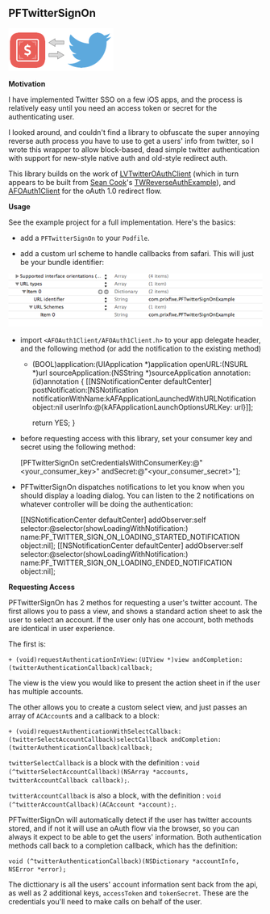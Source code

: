 PFTwitterSignOn
----

![PrixFixe + Twitter](README_resources/PrixFixe_Twitter.png)

**Motivation**

I have implemented Twitter SSO on a few iOS apps, and the process is relatively easy until you need an access token or secret for the authenticating user.

I looked around, and couldn't find a library to obfuscate the super annoying reverse auth process you have to use to get a users' info from twitter, so I wrote this wrapper to allow block-based, dead simple twitter authentication with support for new-style native auth and old-style redirect auth.

This library builds on the work of [LVTwitterOAuthClient](https://github.com/loovin/LVTwitterOAuthClient) (which in turn appears to be built from [Sean Cook](https://twitter.com/theSeanCook)'s [TWReverseAuthExample](https://github.com/seancook/TWReverseAuthExample)), and [AFOAuth1Client](https://github.com/AFNetworking/AFOAuth1Client) for the oAuth 1.0 redirect flow.

**Usage**

See the example project for a full implementation. Here's the basics:

- add a `PFTwitterSignOn` to your `Podfile`.

- add a custom url scheme to handle callbacks from safari. This will just be your bundle identifier:

![Custom URL Scheme](README_resources/URLSchemes.png)

- import `<AFOAuth1Client/AFOAuth1Client.h>` to your app delegate header, and the following method (or add the notification to the existing method)

    - (BOOL)application:(UIApplication *)application openURL:(NSURL *)url sourceApplication:(NSString *)sourceApplication annotation:(id)annotation
    {
        [[NSNotificationCenter defaultCenter] postNotification:[NSNotification notificationWithName:kAFApplicationLaunchedWithURLNotification object:nil userInfo:@{kAFApplicationLaunchOptionsURLKey: url}]];
    
        return YES;
    }

- before requesting access with this library, set your consumer key and secret using the following method:

    [PFTwitterSignOn setCredentialsWithConsumerKey:@"<your_consumer_key>" andSecret:@"<your_consumer_secret>"];

- PFTwitterSignOn dispatches notifications to let you know when you should display a loading dialog. You can listen to the 2 notifications on whatever controller will be doing the authentication:

    [[NSNotificationCenter defaultCenter] addObserver:self selector:@selector(showLoadingWithNotification:) name:PF_TWITTER_SIGN_ON_LOADING_STARTED_NOTIFICATION object:nil];
    [[NSNotificationCenter defaultCenter] addObserver:self selector:@selector(showLoadingWithNotification:) name:PF_TWITTER_SIGN_ON_LOADING_ENDED_NOTIFICATION object:nil];


**Requesting Access**

PFTwitterSignOn has 2 methos for requesting a user's twitter account. The first allows you to pass a view, and shows a standard action sheet to ask the user to select an account. If the user only has one account, both methods are identical in user experience.

The first is:

    + (void)requestAuthenticationInView:(UIView *)view andCompletion:(twitterAuthenticationCallback)callback;

The view is the view you would like to present the action sheet in if the user has multiple accounts.

The other allows you to create a custom select view, and just passes an array of `ACAccount`s and a callback to a block:

    + (void)requestAuthenticationWithSelectCallback:(twitterSelectAccountCallback)selectCallback andCompletion:(twitterAuthenticationCallback)callback;

`twitterSelectCallback` is a block with the definition : `void (^twitterSelectAccountCallback)(NSArray *accounts, twitterAccountCallback callback);`.

`twitterAccountCallback` is also a block, with the definition : `void (^twitterAccountCallback)(ACAccount *account);`.

PFTwitterSignOn will automatically detect if the user has twitter accounts stored, and if not it will use an oAuth flow via the browser, so you can always it expect to be able to get the users' information. Both authentication methods call back to a completion callback, which has the definition:

    void (^twitterAuthenticationCallback)(NSDictionary *accountInfo, NSError *error);

The dicttionary is all the users' account information sent back from the api, as well as 2 additional keys, `accessToken` and `tokenSecret`. These are the credentials you'll need to make calls on behalf of the user.